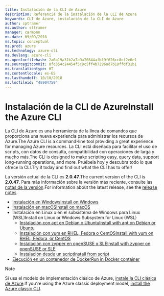 ```yaml
---
title: Instalación de la CLI de Azure
description: Referencia de la instalación de la CLI de Azure
keywords: CLI de Azure, instalación de la CLI de Azure
author: sptramer
ms.author: sttramer
manager: carmonm
ms.date: 09/09/2018
ms.topic: conceptual
ms.prod: azure
ms.technology: azure-cli
ms.devlang: azure-cli
ms.openlocfilehash: 2a0a19a31b2a7a9a70844afb19f626cc8cf2e0e1
ms.sourcegitcommit: 0fc354c24454f5c9c5ff4b7296ad7b18ffdf31b1
ms.translationtype: HT
ms.contentlocale: es-ES
ms.lasthandoff: 10/10/2018
ms.locfileid: "48904759"
---
```

# <a name="install-the-azure-cli"></a><span data-ttu-id="d5e72-104">Instalación de la CLI de Azure</span><span class="sxs-lookup"><span data-stu-id="d5e72-104">Install the Azure CLI</span></span>

<span data-ttu-id="d5e72-105">La CLI de Azure es una herramienta de la línea de comandos que proporciona una nueva experiencia para administrar los recursos de Azure.</span><span class="sxs-lookup"><span data-stu-id="d5e72-105">The Azure CLI is a command-line tool providing a great experience for managing Azure resources.</span></span> <span data-ttu-id="d5e72-106">La CLI está diseñada para facilitar el uso de scripts, con datos de consulta, compatibilidad con operaciones de larga y mucho más.</span><span class="sxs-lookup"><span data-stu-id="d5e72-106">The CLI is designed to make scripting easy, query data, support long-running operations, and more.</span></span> <span data-ttu-id="d5e72-107">Pruébela hoy y descubra todo lo que ofrece la CLI.</span><span class="sxs-lookup"><span data-stu-id="d5e72-107">Try it today and find out what the CLI has to offer!</span></span>

<span data-ttu-id="d5e72-108">La versión actual de la CLI es __2.0.47__.</span><span class="sxs-lookup"><span data-stu-id="d5e72-108">The current version of the CLI is __2.0.47__.</span></span> <span data-ttu-id="d5e72-109">Para más información sobre la versión más reciente, consulte las [notas de la versión](release-notes-azure-cli.md).</span><span class="sxs-lookup"><span data-stu-id="d5e72-109">For information about the latest release, see the [release notes](release-notes-azure-cli.md).</span></span>

* [<span data-ttu-id="d5e72-110">Instalación en Windows</span><span class="sxs-lookup"><span data-stu-id="d5e72-110">Install on Windows</span></span>](install-azure-cli-windows.md)
* [<span data-ttu-id="d5e72-111">Instalación en macOS</span><span class="sxs-lookup"><span data-stu-id="d5e72-111">Install on macOS</span></span>](install-azure-cli-macos.md)
* <span data-ttu-id="d5e72-112">Instalación en Linux o en el subsistema de Windows para Linux (WSL)</span><span class="sxs-lookup"><span data-stu-id="d5e72-112">Install on Linux or Windows Subsystem for Linux (WSL)</span></span>
  * [<span data-ttu-id="d5e72-113">Instalación con apt en Debian o Ubuntu</span><span class="sxs-lookup"><span data-stu-id="d5e72-113">Install with apt on Debian or Ubuntu</span></span>](install-azure-cli-apt.md)
  * [<span data-ttu-id="d5e72-114">Instalación con yum en RHEL, Fedora o CentOS</span><span class="sxs-lookup"><span data-stu-id="d5e72-114">Install with yum on RHEL, Fedora, or CentOS</span></span>](install-azure-cli-yum.md)
  * [<span data-ttu-id="d5e72-115">Instalación con zypper en openSUSE o SLE</span><span class="sxs-lookup"><span data-stu-id="d5e72-115">Install with zypper on openSUSE or SLE</span></span>](install-azure-cli-zypper.md)
  * [<span data-ttu-id="d5e72-116">Instalación desde un script</span><span class="sxs-lookup"><span data-stu-id="d5e72-116">Install from script</span></span>](install-azure-cli-linux.md)
* [<span data-ttu-id="d5e72-117">Ejecución en un contenedor de Docker</span><span class="sxs-lookup"><span data-stu-id="d5e72-117">Run in Docker container</span></span>](run-azure-cli-docker.md)

> [!NOTE]
> <span data-ttu-id="d5e72-118">Si usa el modelo de implementación clásico de Azure, [instale la CLI clásica de Azure](install-classic-cli.md).</span><span class="sxs-lookup"><span data-stu-id="d5e72-118">If you're using the Azure classic deployment model, [install the Azure classic CLI](install-classic-cli.md).</span></span>

